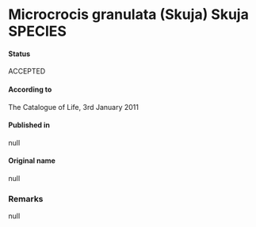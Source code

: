 # Microcrocis granulata (Skuja) Skuja SPECIES

#### Status
ACCEPTED

#### According to
The Catalogue of Life, 3rd January 2011

#### Published in
null

#### Original name
null

### Remarks
null
